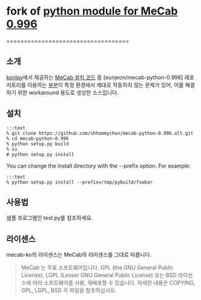 # fork of [python module for MeCab 0.996](https://bitbucket.org/eunjeon/mecab-python-0.996/)
===================================

## 소개

[konlpy](https://github.com/konlpy/konlpy)에서 제공하는 [MeCab 설치 코드](https://github.com/konlpy/konlpy/blob/master/scripts/mecab.sh) 중 [eunjeon/mecab-python-0.996] 레포지토리를 이용하는 [부분](https://github.com/konlpy/konlpy/blob/master/scripts/mecab.sh#L156)이 특정 환경에서 제대로 작동하지 않는 문제가 있어, 이를 해결하기 위한 workaround 용도로 생성한 소스입니다.

## 설치

    :::text
    % git clone https://github.com/shhommychon/mecab-python-0.996.alt.git
    % cd mecab-python-0.996
    % python setup.py build
    % su
    # python setup.py install
  
You can change the install directory with the --prefix option. For example:

    :::text
    % python setup.py install --prefix=/tmp/pybuild/foobar

## 사용법

샘플 프로그램인 test.py를 참조하세요.

## 라이센스
mecab-ko의 라이센스는 MeCab의 라이센스를 그대로 따릅니다.

> MeCab 는 무료 소프트웨어입니다. GPL (the GNU General Public License), LGPL (Lesser GNU General Public License) 또는 BSD 라이선스에 따라 소프트웨어를 사용, 재배포할 수 있습니다. 자세한 내용은 COPYING, GPL, LGPL, BSD 각 파일을 참조하십시오.
